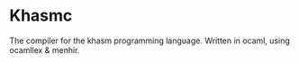 # Khasmc

The compiler for the khasm programming language. Written in ocaml, using ocamllex & menhir.
